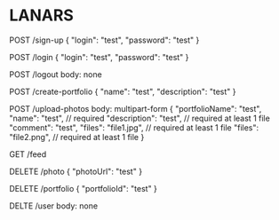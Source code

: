 # LANARS
POST /sign-up 
{
    "login": "test",
    "password": "test"
}


POST /login
{
    "login": "test",
    "password": "test"
}

POST /logout
body: none


POST /create-portfolio
{
    "name": "test",
    "description": "test"
}

POST /upload-photos
body: multipart-form
{
  "portfolioName": "test", 
  "name": "test", // required
  "description": "test", // required at least 1 file
  "comment": "test",
  "files": "file1.jpg", // required at least 1 file
  "files": "file2.png", // required at least 1 file
}

GET /feed 


DELETE /photo
{
    "photoUrl": "test"
}


DELETE /portfolio
{
    "portfolioId": "test"
}


DELTE /user
body: none

